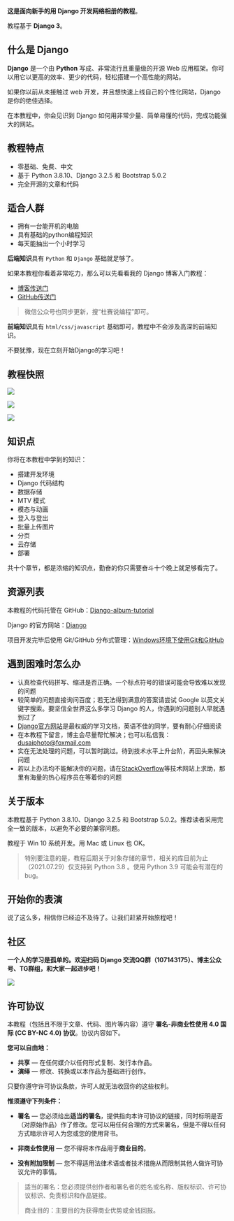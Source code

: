 **这是面向新手的用 Django 开发网络相册的教程**。

教程基于 **Django 3**。

## 什么是 Django

**Django** 是一个由 **Python** 写成、非常流行且重量级的开源 Web 应用框架。你可以用它以更高的效率、更少的代码，轻松搭建一个高性能的网站。

如果你以前从未接触过 web 开发，并且想快速上线自己的个性化网站，Django 是你的绝佳选择。

在本教程中，你会见识到 Django 如何用非常少量、简单易懂的代码，完成功能强大的网站。

## 教程特点

- 零基础、免费、中文
- 基于 Python 3.8.10、Django 3.2.5 和 Bootstrap 5.0.2
- 完全开源的文章和代码

## 适合人群

- 拥有一台能开机的电脑
- 具有基础的python编程知识
- 每天能抽出一个小时学习

**后端知识**具有 `Python` 和 `Django` 基础就足够了。

如果本教程你看着非常吃力，那么可以先看看我的 Django 博客入门教程：

- [博客传送门](https://www.dusaiphoto.com/article/2/)
- [GitHub传送门](https://github.com/stacklens/django_blog_tutorial/tree/master/md)

> 微信公众号也同步更新，搜“杜赛说编程”即可。

**前端知识**具有 `html/css/javascript` 基础即可，教程中不会涉及高深的前端知识。

不要犹豫，现在立刻开始Django的学习吧！

## 教程快照

![](https://blog.dusaiphoto.com/dj-album-10-1.jpg)

![](https://blog.dusaiphoto.com/dj-album-10-2.jpg)

![](https://blog.dusaiphoto.com/dj-album-10-3.jpg)

## 知识点

你将在本教程中学到的知识：

- 搭建开发环境
- Django 代码结构
- 数据存储
- MTV 模式
- 模态与动画
- 登入与登出
- 批量上传图片
- 分页
- 云存储
- 部署

共十个章节，都是浓缩的知识点，勤奋的你只需要奋斗十个晚上就足够看完了。

## 资源列表

本教程的代码托管在 GitHub：[Django-album-tutorial](https://github.com/stacklens/django-album-tutorial)

Django 的官方网站：[Django](https://www.djangoproject.com/)

项目开发完毕后使用 Git/GitHub 分布式管理：[Windows环境下使用Git和GitHub](https://www.dusaiphoto.com/article/article-detail/13/)

## 遇到困难时怎么办

- 认真检查代码拼写、缩进是否正确。一个标点符号的错误可能会导致难以发现的问题
- 较简单的问题直接询问百度；若无法得到满意的答案请尝试 Google 以英文关键字搜索。要坚信全世界这么多学习 Django 的人，你遇到的问题别人早就遇到过了
- [Django官方网站](https://www.djangoproject.com/)是最权威的学习文档，英语不佳的同学，要有耐心仔细阅读
- 在本教程下留言，博主会尽量帮忙解决；也可以私信我：dusaiphoto@foxmail.com
- 实在无法处理的问题，可以暂时跳过。待到技术水平上升台阶，再回头来解决问题
- 若以上办法均不能解决你的问题，请在[StackOverflow](https://stackoverflow.com/)等技术网站上求助，那里有海量的热心程序员在等着你的问题

## 关于版本

本教程基于 Python 3.8.10、Django 3.2.5 和 Bootstrap 5.0.2。推荐读者采用完全一致的版本，以避免不必要的兼容问题。

教程于 Win 10 系统开发。用 Mac 或 Linux 也 OK。

> 特别要注意的是，教程后期关于对象存储的章节，相关的库目前为止（2021.07.29）仅支持到 Python 3.8 。使用 Python 3.9 可能会有潜在的 bug。

## 开始你的表演

说了这么多，相信你已经迫不及待了。让我们赶紧开始旅程吧！

## 社区

**一个人的学习是孤单的。欢迎扫码 Django 交流QQ群（107143175）、博主公众号、TG群组，和大家一起进步吧！**

![](https://blog.dusaiphoto.com/QR-0608.jpg)

## 许可协议

本教程（包括且不限于文章、代码、图片等内容）遵守 **署名-非商业性使用 4.0 国际 (CC BY-NC 4.0) 协议**。协议内容如下。

**您可以自由地：**

- **共享** — 在任何媒介以任何形式复制、发行本作品。
- **演绎** — 修改、转换或以本作品为基础进行创作。

只要你遵守许可协议条款，许可人就无法收回你的这些权利。

**惟须遵守下列条件：**

- **署名** — 您必须给出**适当的署名**，提供指向本许可协议的链接，同时标明是否（对原始作品）作了修改。您可以用任何合理的方式来署名，但是不得以任何方式暗示许可人为您或您的使用背书。
- **非商业性使用** — 您不得将本作品用于**商业目的**。

- **没有附加限制** — 您不得适用法律术语或者技术措施从而限制其他人做许可协议允许的事情。

> 适当的署名：您必须提供创作者和署名者的姓名或名称、版权标识、许可协议标识、免责标识和作品链接。
>
> 商业目的：主要目的为获得商业优势或金钱回报。
